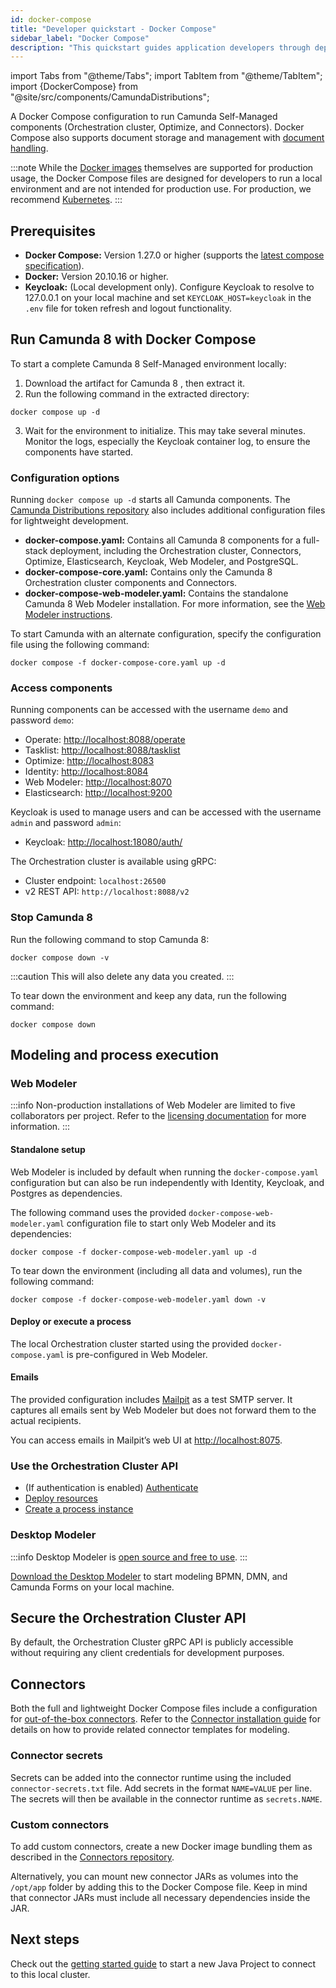 ```yaml
---
id: docker-compose
title: "Developer quickstart - Docker Compose"
sidebar_label: "Docker Compose"
description: "This quickstart guides application developers through deploying Camunda 8 Self-Managed to a local Orchestration cluster on Docker Compose"
---
```


import Tabs from "@theme/Tabs";
import TabItem from "@theme/TabItem";
import {DockerCompose} from "@site/src/components/CamundaDistributions";

A Docker Compose configuration to run Camunda Self-Managed components (Orchestration cluster, Optimize, and Connectors). Docker Compose also supports document storage and management with [document handling](/self-managed/concepts/document-handling/overview.md).

:::note
While the [Docker images](/self-managed/installation-methods/docker/docker.md) themselves are supported for production usage, the Docker Compose files are designed for developers to run a local environment and are not intended for production use. For production, we recommend [Kubernetes](/self-managed/installation-methods/helm/install.md).
:::

## Prerequisites

- **Docker Compose:** Version 1.27.0 or higher (supports the [latest compose specification](https://docs.docker.com/compose/compose-file/)).
- **Docker:** Version 20.10.16 or higher.
- **Keycloak:** (Local development only). Configure Keycloak to resolve to 127.0.0.1 on your local machine and set `KEYCLOAK_HOST=keycloak` in the `.env` file for token refresh and logout functionality.

## Run Camunda 8 with Docker Compose

To start a complete Camunda 8 Self-Managed environment locally:

1. Download the artifact for Camunda 8 <DockerCompose/>, then extract it.
2. Run the following command in the extracted directory:

```shell
docker compose up -d
```

3. Wait for the environment to initialize. This may take several minutes. Monitor the logs, especially the Keycloak container log, to ensure the components have started.

### Configuration options

Running `docker compose up -d` starts all Camunda components. The [Camunda Distributions repository](https://github.com/camunda/camunda-distributions) also includes additional configuration files for lightweight development.

- **docker-compose.yaml:** Contains all Camunda 8 components for a full-stack deployment, including the Orchestration cluster, Connectors, Optimize, Elasticsearch, Keycloak, Web Modeler, and PostgreSQL.
- **docker-compose-core.yaml:** Contains only the Camunda 8 Orchestration cluster components and Connectors.
- **docker-compose-web-modeler.yaml:** Contains the standalone Camunda 8 Web Modeler installation. For more information, see the [Web Modeler instructions](#web-modeler).

To start Camunda with an alternate configuration, specify the configuration file using the following command:

```shell
docker compose -f docker-compose-core.yaml up -d
```

### Access components

Running components can be accessed with the username `demo` and password `demo`:

- Operate: [http://localhost:8088/operate](http://localhost:8088/operate)
- Tasklist: [http://localhost:8088/tasklist](http://localhost:8088/tasklist)
- Optimize: [http://localhost:8083](http://localhost:8083)
- Identity: [http://localhost:8084](http://localhost:8084)
- Web Modeler: [http://localhost:8070](http://localhost:8070)
- Elasticsearch: [http://localhost:9200](http://localhost:9200)

Keycloak is used to manage users and can be accessed with the username `admin` and password `admin`:

- Keycloak: [http://localhost:18080/auth/](http://localhost:18080/auth/)

The Orchestration cluster is available using gRPC:

- Cluster endpoint: `localhost:26500`
- v2 REST API: `http://localhost:8088/v2`

### Stop Camunda 8

Run the following command to stop Camunda 8:

```shell
docker compose down -v
```

:::caution
This will also delete any data you created.
:::

To tear down the environment and keep any data, run the following command:

```shell
docker compose down
```

## Modeling and process execution

### Web Modeler

:::info
Non-production installations of Web Modeler are limited to five collaborators per project. Refer to the [licensing documentation](/reference/licenses.md) for more information.
:::

#### Standalone setup

Web Modeler is included by default when running the `docker-compose.yaml` configuration but can also be run independently with Identity, Keycloak, and Postgres as dependencies.

The following command uses the provided `docker-compose-web-modeler.yaml` configuration file to start only Web Modeler and its dependencies:

```shell
docker compose -f docker-compose-web-modeler.yaml up -d
```

To tear down the environment (including all data and volumes), run the following command:

```shell
docker compose -f docker-compose-web-modeler.yaml down -v
```

#### Deploy or execute a process

The local Orchestration cluster started using the provided `docker-compose.yaml` is pre-configured in Web Modeler.

#### Emails

The provided configuration includes [Mailpit](https://github.com/axllent/mailpit) as a test SMTP server. It captures all emails sent by Web Modeler but does not forward them to the actual recipients.

You can access emails in Mailpit’s web UI at [http://localhost:8075](http://localhost:8075).

### Use the Orchestration Cluster API

- (If authentication is enabled) [Authenticate](apis-tools/orchestration-cluster-api-rest/orchestration-cluster-api-rest-authentication.md)
- [Deploy resources](apis-tools/orchestration-cluster-api-rest/specifications/create-deployment.api.mdx)
- [Create a process instance](apis-tools/orchestration-cluster-api-rest/specifications/create-process-instance.api.mdx)

### Desktop Modeler

:::info
Desktop Modeler is [open source and free to use](https://github.com/camunda/camunda-modeler).
:::

[Download the Desktop Modeler](https://camunda.com/download/modeler/) to start modeling BPMN, DMN, and Camunda Forms on your local machine.

## Secure the Orchestration Cluster API

By default, the Orchestration Cluster gRPC API is publicly accessible without requiring any client credentials for development purposes.

## Connectors

Both the full and lightweight Docker Compose files include a configuration for [out-of-the-box connectors](/components/connectors/out-of-the-box-connectors/available-connectors-overview.md). Refer to the [Connector installation guide](/self-managed/components/connectors/overview.md) for details on how to provide related connector templates for modeling.

### Connector secrets

Secrets can be added into the connector runtime using the included `connector-secrets.txt` file. Add secrets in the format `NAME=VALUE` per line. The secrets will then be available in the connector runtime as `secrets.NAME`.

### Custom connectors

To add custom connectors, create a new Docker image bundling them as described in the [Connectors repository](https://github.com/camunda/connectors).

Alternatively, you can mount new connector JARs as volumes into the `/opt/app` folder by adding this to the Docker Compose file. Keep in mind that connector JARs must include all necessary dependencies inside the JAR.

## Next steps

Check out the [getting started guide](/guides/getting-started-example.md) to start a new Java Project to connect to this local cluster.
